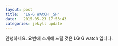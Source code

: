 ```yaml
---
layout: post
title:  "LG-G WAtCH _SH"
date:   2015-05-23 17:53:43
categories: jekyll update
---
```

안녕하세요.
요번에 소개해 드릴 것은 LG G watch 입니다.

